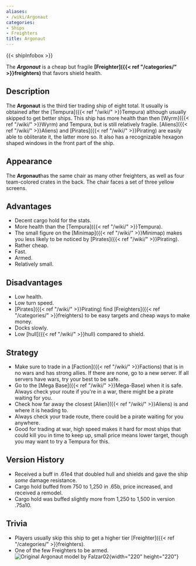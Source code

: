 ```yaml
---
aliases:
- /wiki/Argonaut
categories:
- Ships
- Freighters
title: Argonaut
---  
```


{{< shipInfobox >}} 

The **_Argonaut_** is a cheap but fragile **[Freighter]({{< ref "/categories/" >}}freighters)** that favors shield health.

## Description

The **Argonaut** is the third tier trading ship of eight total. It usually is obtained after the [Tempura]({{< ref "/wiki/" >}}Tempura) although usually skipped to get better ships. This ship has more health than then [Wyrm]({{< ref "/wiki/" >}}Wyrm) and Tempura, but is still relatively fragile. [Aliens]({{< ref "/wiki/" >}}Aliens) and [Pirates]({{< ref "/wiki/" >}}Pirating) are easily able to obliterate it, the latter more so. It also has a recognizable hexagon shaped windows in the front part of the ship.

## Appearance

The **Argonaut**has the same chair as many other freighters, as well as four team-colored crates in the back. The chair faces a set of three yellow screens.

## Advantages

- Decent cargo hold for the stats.
- More health than the [Tempura]({{< ref "/wiki/" >}}Tempura).
- The small figure on the [Minimap]({{< ref "/wiki/" >}}Minimap) makes you less likely to be noticed by [Pirates]({{< ref "/wiki/" >}}Pirating).
- Rather cheap.
- Fast.
- Armed.
- Relatively small.

## Disadvantages

- Low health.
- Low turn speed.
- [Pirates]({{< ref "/wiki/" >}}Pirating) find [Freighters]({{< ref "/categories/" >}}freighters) to be easy targets and cheap ways to make money.
- Docks slowly.
- Low [hull]({{< ref "/wiki/" >}}hull) compared to shield.

## Strategy

- Make sure to trade in a [Faction]({{< ref "/wiki/" >}}Factions) that is in no wars and has strong allies. If there are none, go to a new server. If all servers have wars, try your best to be safe.
- Go to the [Mega Base]({{< ref "/wiki/" >}}Mega-Base) when it is safe. Always check your route if you're in a war, there might be a pirate waiting for you.
- Check how far away the closest [Alien]({{< ref "/wiki/" >}}Aliens) is and where it is heading to.
- Always check your trade route, there could be a pirate waiting for you anywhere.
- Good for trading at war, high speed makes it hard for most ships that could kill you in time to keep up, small price means lower target, though you may want to try a Tempura for this.

## Version History 

- Received a buff in .61e4 that doubled hull and shields and gave the ship _some_ damage resistance.
- Cargo hold buffed from 750 to 1,250 in .65b, price increased, and received a remodel.
- Cargo hold was buffed slightly more from 1,250 to 1,500 in version .75a10.

## Trivia

- Players usually skip this ship to get a higher tier [Freighter]({{< ref "/categories/" >}}freighters).
- One of the few Freighters to be armed.![Original Argonaut model by
Falzar02](Argonaut.png "Original Argonaut model by Falzar02"){width="220" height="220"}